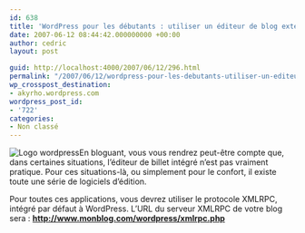 ```yaml
---
id: 638
title: 'WordPress pour les débutants : utiliser un éditeur de blog externe'
date: 2007-06-12 08:44:42.000000000 +00:00
author: cedric
layout: post

guid: http://localhost:4000/2007/06/12/296.html
permalink: "/2007/06/12/wordpress-pour-les-debutants-utiliser-un-editeur-de-blog-externe/"
wp_crosspost_destination:
- akyrho.wordpress.com
wordpress_post_id:
- '722'
categories:
- Non classé
---
```

![Logo wordpress](/images/images/2.0/wordpress.png)En bloguant, vous vous rendrez peut-être compte que, dans certaines situations, l’éditeur de billet intégré n’est pas vraiment pratique. Pour ces situations-là, ou simplement pour le confort, il existe toute une série de logiciels d’édition.

Pour toutes ces applications, vous devrez utiliser le protocole XMLRPC, intégré par défaut à WordPress. L’URL du serveur XMLRPC de votre blog sera : **http://www.monblog.com/wordpress/xmlrpc.php**